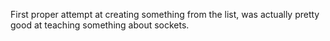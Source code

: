 First proper attempt at creating something from the list, was actually pretty good at teaching something about sockets.
